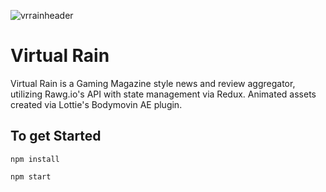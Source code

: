 ![vrrainheader](https://user-images.githubusercontent.com/66869833/197550201-a2988f56-3750-49db-94d9-86af29994348.jpg)


# Virtual Rain
Virtual Rain is a Gaming Magazine style news and review 
aggregator,  utilizing Rawg.io's API with state management via Redux.
Animated assets created via Lottie's Bodymovin AE plugin.




## To get Started

```
npm install

npm start
```
